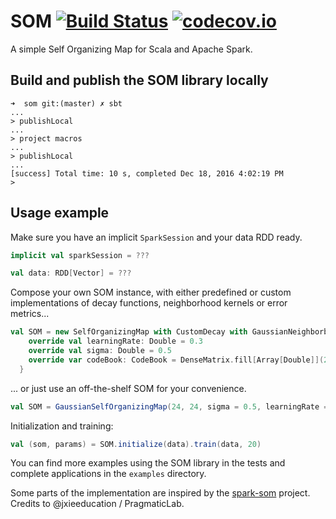 # SOM [![Build Status](https://travis-ci.org/ShokuninSan/som.svg?branch=master)](https://travis-ci.org/ShokuninSan/som) [![codecov.io](https://codecov.io/github/ShokuninSan/som/coverage.svg?branch=master)](https://codecov.io/github/ShokuninSan/som?branch=master)

A simple Self Organizing Map for Scala and Apache Spark.

## Build and publish the SOM library locally
```
➜  som git:(master) ✗ sbt
...
> publishLocal
...
> project macros
...
> publishLocal
...
[success] Total time: 10 s, completed Dec 18, 2016 4:02:19 PM
>
```

## Usage example
Make sure you have an implicit `SparkSession` and your data RDD ready.
```scala
implicit val sparkSession = ???

val data: RDD[Vector] = ???
```
Compose your own SOM instance, with either predefined or custom implementations of decay functions, neighborhood kernels or error metrics... 
```scala
val SOM = new SelfOrganizingMap with CustomDecay with GaussianNeighborboodKernel with QuantizationErrorMetrics {
    override val learningRate: Double = 0.3
    override val sigma: Double = 0.5
    override var codeBook: CodeBook = DenseMatrix.fill[Array[Double]](24, 24)(Array.emptyDoubleArray)
  }
```
... or just use an off-the-shelf SOM for your convenience.
```scala
val SOM = GaussianSelfOrganizingMap(24, 24, sigma = 0.5, learningRate = 0.3)
```
Initialization and training:
```scala
val (som, params) = SOM.initialize(data).train(data, 20)
```
You can find more examples using the SOM library in the tests and complete applications in the `examples` directory.

Some parts of the implementation are inspired by the [spark-som](https://github.com/PragmaticLab/spark-som) project. Credits to @jxieeducation / PragmaticLab.
